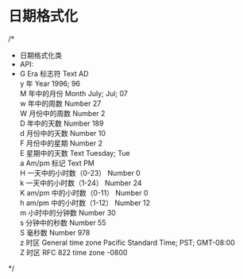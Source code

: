 #  日期格式化

/*
 * 日期格式化类
 * API:
 * G  Era 标志符  Text  AD  
y  年  Year  1996; 96  
M  年中的月份  Month  July; Jul; 07  
w  年中的周数  Number  27  
W  月份中的周数  Number  2  
D  年中的天数  Number  189  
d  月份中的天数  Number  10  
F  月份中的星期  Number  2  
E  星期中的天数  Text  Tuesday; Tue  
a  Am/pm 标记  Text  PM  
H  一天中的小时数（0-23）  Number  0  
k  一天中的小时数（1-24）  Number  24  
K  am/pm 中的小时数（0-11）  Number  0  
h  am/pm 中的小时数（1-12）  Number  12  
m  小时中的分钟数  Number  30  
s  分钟中的秒数  Number  55  
S  毫秒数  Number  978  
z  时区  General time zone  Pacific Standard Time; PST; GMT-08:00  
Z  时区  RFC 822 time zone  -0800  

 */